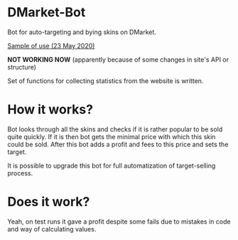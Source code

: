 # DMarket-Bot
Bot for auto-targeting and bying skins on DMarket.

[Sample of use (23 May 2020)](https://youtu.be/v5bs3faxc7c)

**NOT WORKING NOW** (apparently because of some changes in site's API or structure)

Set of functions for collecting statistics from the website is written.

# How it works?

Bot looks through all the skins and checks if it is rather popular to be sold quite quickly. 
If it is then bot gets the minimal price with which this skin could be sold.
After this bot adds a profit and fees to this price and sets the target.

It is possible to upgrade this bot for full automatization of target-selling process.

# Does it work?

Yeah, on test runs it gave a profit despite some fails due to mistakes in code and way of calculating values.
